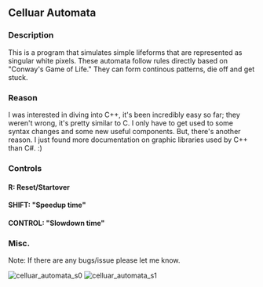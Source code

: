 ## Celluar Automata
### Description

This is a program that simulates simple lifeforms that are represented as singular white pixels. These automata follow rules directly based on "Conway's Game of Life." They can form continous patterns, die off and get stuck.

### Reason

I was interested in diving into C++, it's been incredibly easy so far; they weren't wrong, it's pretty similar to C. I only have to get used to some syntax changes and some new useful components. But, there's another reason. I just found more documentation on graphic libraries used by C++ than C#. :)

### Controls
#### R: Reset/Startover    
#### SHIFT: "Speedup time"    
#### CONTROL: "Slowdown time"    

### Misc.

Note: If there are any bugs/issue please let me know.


![celluar_automata_s0](https://user-images.githubusercontent.com/45215785/225775858-f67043bc-c1c0-4db6-a189-b15764efe152.JPG)
![celluar_automata_s1](https://user-images.githubusercontent.com/45215785/225775868-1f47a3a3-58a6-4b3a-b087-5aca5cc03f31.JPG)
